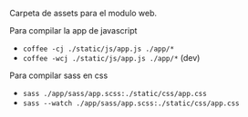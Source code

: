 Carpeta de assets para el modulo web.

Para compilar la app de javascript
 
- `coffee -cj ./static/js/app.js ./app/*` 
- `coffee -wcj ./static/js/app.js ./app/*` (dev)

Para compilar sass en css

- `sass ./app/sass/app.scss:./static/css/app.css`
- `sass --watch ./app/sass/app.scss:./static/css/app.css`